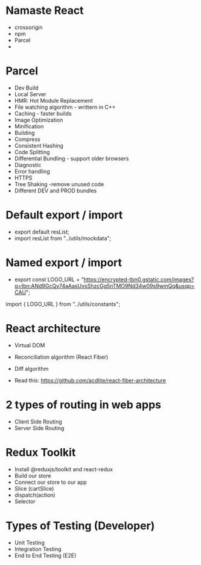 # Namaste React

- crossorigin
- npm
- Parcel
-

# Parcel

- Dev Build
- Local Server
- HMR: Hot Module Replacement
- File watching algorithm - writtern in C++
- Caching - faster builds
- Image Optimization
- Minification
- Building
- Compress
- Consistent Hashing
- Code Splitting
- Differential Bundling - support older browsers
- Diagnostic
- Error handling
- HTTPS
- Tree Shaking -remove unused code
- Different DEV and PROD bundles

# Default export / import

- export default resList;
- import resList from "../utils/mockdata";

# Named export / import

- export const LOGO_URL =
  "https://encrypted-tbn0.gstatic.com/images?q=tbn:ANd9GcQy74aAasUvsShzcGg5nTMO9Nd34w09s9wmQg&usqp=CAU";

import { LOGO_URL } from "../utils/constants";

# React architecture

- Virtual DOM
- Reconciliation algorithm (React Fiber)
- Diff algorithm

- Read this:
  https://github.com/acdlite/react-fiber-architecture

# 2 types of routing in web apps

- Client Side Routing
- Server Side Routing

# Redux Toolkit

- Install @reduxjs/toolkit and react-redux
- Build our store
- Connect our store to our app
- Slice (cartSlice)
- dispatch(action)
- Selector

# Types of Testing (Developer)

- Unit Testing
- Integration Testing
- End to End Testing (E2E)
